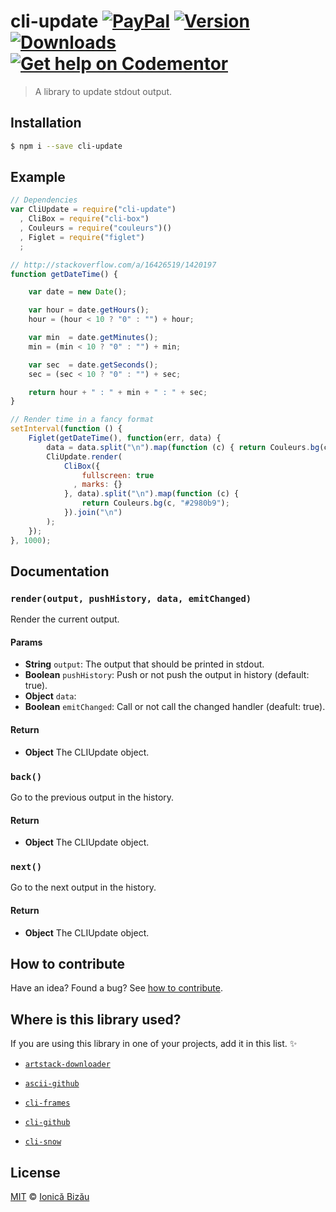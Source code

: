 # cli-update [![PayPal](https://img.shields.io/badge/%24-paypal-f39c12.svg)][paypal-donations] [![Version](https://img.shields.io/npm/v/cli-update.svg)](https://www.npmjs.com/package/cli-update) [![Downloads](https://img.shields.io/npm/dt/cli-update.svg)](https://www.npmjs.com/package/cli-update) [![Get help on Codementor](https://cdn.codementor.io/badges/get_help_github.svg)](https://www.codementor.io/johnnyb?utm_source=github&utm_medium=button&utm_term=johnnyb&utm_campaign=github)

> A library to update stdout output.

## Installation

```sh
$ npm i --save cli-update
```

## Example

```js
// Dependencies
var CliUpdate = require("cli-update")
  , CliBox = require("cli-box")
  , Couleurs = require("couleurs")()
  , Figlet = require("figlet")
  ;

// http://stackoverflow.com/a/16426519/1420197
function getDateTime() {

    var date = new Date();

    var hour = date.getHours();
    hour = (hour < 10 ? "0" : "") + hour;

    var min  = date.getMinutes();
    min = (min < 10 ? "0" : "") + min;

    var sec  = date.getSeconds();
    sec = (sec < 10 ? "0" : "") + sec;

    return hour + " : " + min + " : " + sec;
}

// Render time in a fancy format
setInterval(function () {
    Figlet(getDateTime(), function(err, data) {
        data = data.split("\n").map(function (c) { return Couleurs.bg(c, "#c0392b") + "\u001b[45m"; }).join("\n");
        CliUpdate.render(
            CliBox({
                fullscreen: true
              , marks: {}
            }, data).split("\n").map(function (c) {
                return Couleurs.bg(c, "#2980b9");
            }).join("\n")
        );
    });
}, 1000);
```

## Documentation

### `render(output, pushHistory, data, emitChanged)`
Render the current output.

#### Params
- **String** `output`: The output that should be printed in stdout.
- **Boolean** `pushHistory`: Push or not push the output in history (default: true).
- **Object** `data`:
- **Boolean** `emitChanged`: Call or not call the changed handler (deafult: true).

#### Return
- **Object** The CLIUpdate object.

### `back()`
Go to the previous output in the history.

#### Return
- **Object** The CLIUpdate object.

### `next()`
Go to the next output in the history.

#### Return
- **Object** The CLIUpdate object.

## How to contribute
Have an idea? Found a bug? See [how to contribute][contributing].

## Where is this library used?
If you are using this library in one of your projects, add it in this list. :sparkles:

 - [`artstack-downloader`](https://github.com/IonicaBizau/artstack-downloader)

 - [`ascii-github`](https://npmjs.com/package/ascii-github)

 - [`cli-frames`](https://github.com/IonicaBizau/node-cli-frames)

 - [`cli-github`](https://github.com/IonicaBizau/cli-github)

 - [`cli-snow`](https://github.com/IonicaBizau/cli-snow)

## License

[MIT][license] © [Ionică Bizău][website]

[paypal-donations]: https://www.paypal.com/cgi-bin/webscr?cmd=_s-xclick&hosted_button_id=RVXDDLKKLQRJW
[donate-now]: http://i.imgur.com/6cMbHOC.png

[license]: http://showalicense.com/?fullname=Ionic%C4%83%20Biz%C4%83u%20%3Cbizauionica%40gmail.com%3E%20(http%3A%2F%2Fionicabizau.net)&year=2014#license-mit
[website]: http://ionicabizau.net
[contributing]: /CONTRIBUTING.md
[docs]: /DOCUMENTATION.md